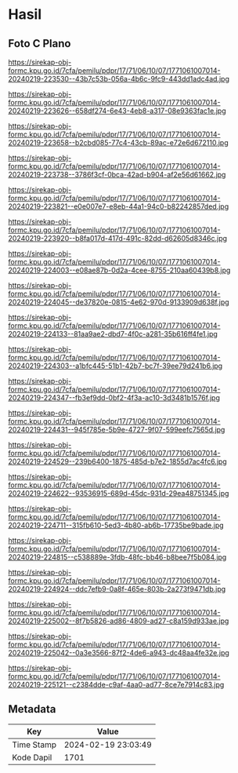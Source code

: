 # Hasil

## Foto C Plano

https://sirekap-obj-formc.kpu.go.id/7cfa/pemilu/pdpr/17/71/06/10/07/1771061007014-20240219-223530--43b7c53b-056a-4b6c-9fc9-443dd1adc4ad.jpg

https://sirekap-obj-formc.kpu.go.id/7cfa/pemilu/pdpr/17/71/06/10/07/1771061007014-20240219-223626--658df274-6e43-4eb8-a317-08e9363fac1e.jpg

https://sirekap-obj-formc.kpu.go.id/7cfa/pemilu/pdpr/17/71/06/10/07/1771061007014-20240219-223658--b2cbd085-77c4-43cb-89ac-e72e6d672110.jpg

https://sirekap-obj-formc.kpu.go.id/7cfa/pemilu/pdpr/17/71/06/10/07/1771061007014-20240219-223738--3786f3cf-0bca-42ad-b904-af2e56d61662.jpg

https://sirekap-obj-formc.kpu.go.id/7cfa/pemilu/pdpr/17/71/06/10/07/1771061007014-20240219-223821--e0e007e7-e8eb-44a1-94c0-b82242857ded.jpg

https://sirekap-obj-formc.kpu.go.id/7cfa/pemilu/pdpr/17/71/06/10/07/1771061007014-20240219-223920--b8fa017d-417d-491c-82dd-d62605d8346c.jpg

https://sirekap-obj-formc.kpu.go.id/7cfa/pemilu/pdpr/17/71/06/10/07/1771061007014-20240219-224003--e08ae87b-0d2a-4cee-8755-210aa60439b8.jpg

https://sirekap-obj-formc.kpu.go.id/7cfa/pemilu/pdpr/17/71/06/10/07/1771061007014-20240219-224045--de37820e-0815-4e62-970d-9133909d638f.jpg

https://sirekap-obj-formc.kpu.go.id/7cfa/pemilu/pdpr/17/71/06/10/07/1771061007014-20240219-224133--81aa9ae2-dbd7-4f0c-a281-35b616ff4fe1.jpg

https://sirekap-obj-formc.kpu.go.id/7cfa/pemilu/pdpr/17/71/06/10/07/1771061007014-20240219-224303--a1bfc445-51b1-42b7-bc7f-39ee79d241b6.jpg

https://sirekap-obj-formc.kpu.go.id/7cfa/pemilu/pdpr/17/71/06/10/07/1771061007014-20240219-224347--fb3ef9dd-0bf2-4f3a-ac10-3d3481b1576f.jpg

https://sirekap-obj-formc.kpu.go.id/7cfa/pemilu/pdpr/17/71/06/10/07/1771061007014-20240219-224431--945f785e-5b9e-4727-9f07-599eefc7565d.jpg

https://sirekap-obj-formc.kpu.go.id/7cfa/pemilu/pdpr/17/71/06/10/07/1771061007014-20240219-224529--239b6400-1875-485d-b7e2-1855d7ac4fc6.jpg

https://sirekap-obj-formc.kpu.go.id/7cfa/pemilu/pdpr/17/71/06/10/07/1771061007014-20240219-224622--93536915-689d-45dc-931d-29ea48751345.jpg

https://sirekap-obj-formc.kpu.go.id/7cfa/pemilu/pdpr/17/71/06/10/07/1771061007014-20240219-224711--315fb610-5ed3-4b80-ab6b-17735be9bade.jpg

https://sirekap-obj-formc.kpu.go.id/7cfa/pemilu/pdpr/17/71/06/10/07/1771061007014-20240219-224815--c538889e-3fdb-48fc-bb46-b8bee7f5b084.jpg

https://sirekap-obj-formc.kpu.go.id/7cfa/pemilu/pdpr/17/71/06/10/07/1771061007014-20240219-224924--ddc7efb9-0a8f-465e-803b-2a273f9471db.jpg

https://sirekap-obj-formc.kpu.go.id/7cfa/pemilu/pdpr/17/71/06/10/07/1771061007014-20240219-225002--8f7b5826-ad86-4809-ad27-c8a159d933ae.jpg

https://sirekap-obj-formc.kpu.go.id/7cfa/pemilu/pdpr/17/71/06/10/07/1771061007014-20240219-225042--0a3e3566-87f2-4de6-a943-dc48aa4fe32e.jpg

https://sirekap-obj-formc.kpu.go.id/7cfa/pemilu/pdpr/17/71/06/10/07/1771061007014-20240219-225121--c2384dde-c9af-4aa0-ad77-8ce7e7914c83.jpg


## Metadata

| Key        | Value               |
| ---------- | ------------------- |
| Time Stamp | 2024-02-19 23:03:49 |
| Kode Dapil | 1701                |



